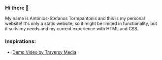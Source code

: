 ### Hi there 👋
My name is Antonios-Stefanos Tormpantonis and this is my personal website! It's only a static website, so it might be limited in functionality, but it suits my needs and my current experience with HTML and CSS.

### Inspirations:
- [Demo Video by Traversy Media](https://www.youtube.com/watch?v=clwpf3VwCZQ&t=0s)